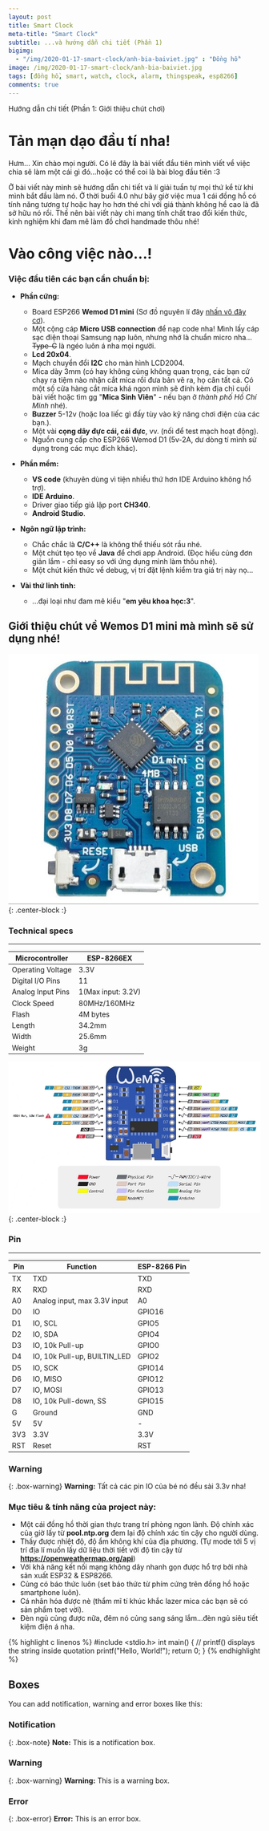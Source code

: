 ```yaml
---
layout: post
title: Smart Clock
meta-title: "Smart Clock"
subtitle: ...và hướng dẫn chi tiết (Phần 1)
bigimg:
  - "/img/2020-01-17-smart-clock/anh-bia-baiviet.jpg" : "Đồng hồ"
image: /img/2020-01-17-smart-clock/anh-bia-baiviet.jpg
tags: [đồng hồ, smart, watch, clock, alarm, thingspeak, esp8266]
comments: true
---
```

Hướng dẫn chi tiết (Phần 1: Giới thiệu chút chơi)
<!-- Font chữ bự chà bá -->
<h1 class="text-center">Tản mạn dạo đầu tí nha!</h1>

Hưm... Xin chào mọi người. Có lẽ đây là bài viết đầu tiên mình viết về việc chia sẽ làm một cái gì đó...hoặc có thể coi là bài blog đầu tiên :3

Ở bài viết này mình sẽ hướng dẫn chi tiết và lí giải tuần tự mọi thứ kể từ khi mình bắt đầu làm nó. Ở thời buổi 4.0 như bây giờ việc mua 1 cái đồng hồ có tính năng tương tự hoặc hay ho hơn thé chỉ với giá thành không hề cao là đã sở hữu nó rồi. Thế nên bài viết này chi mang tính chất trao đổi kiến thức, kinh nghiệm khi đam mê làm đồ chơi handmade thôu nhé!

<!-- Font chữ bự chà bá -->
<h1 class="text-center">Vào công việc nào...!</h1>
<div class="spacer"></div>

### **Việc đầu tiên các bạn cần chuẩn bị:**
  - **Phần cứng:**
    - Board ESP266 **Wemod D1 mini** (Sơ đồ nguyên lí đây [nhấn vô đây cơ](img/2020-01-17-smart-clock/sch_d1_mini_v3.0.0.pdf)).
    - Một cộng cáp **Micro USB connection** để nạp code nha! Mình lấy cáp sạc điện thoại Samsung nạp luôn, nhưng nhớ là chuẩn micro nha... ~~Type-C~~ là ngéo luôn á nha mọi người.
    - **Lcd 20x04**.
    - Mạch chuyển đổi **I2C** cho màn hình LCD2004.
    - Mica dày 3mm (có hay không củng không quan trọng, các bạn cứ chạy ra tiệm nào nhận cắt mica rồi đưa bản vẽ ra, họ cân tất cả. Có một số cửa hàng cắt mica khá ngon mình sẽ đính kèm địa chỉ cuối bài viết hoặc tìm gg "**Mica Sinh Viên**" - nếu bạn ở *thành phố Hồ Chí Minh* nhé).
    - **Buzzer** 5-12v (hoặc loa liếc gì đấy tùy vào kỹ năng chơi điện của các bạn.).
    - Một vài **cọng dây đực cái, cái đực**, vv. (nối để test mạch hoạt động).
    - Nguồn cung cấp cho ESP266 Wemod D1 (5v-2A, dư dòng tí mình sử dụng trong các mục đích khác).
  - **Phần mềm:**
    - **VS code** (khuyên dùng vì tiện nhiều thứ hơn IDE Arduino không hổ trợ).
    - **IDE Arduino**.
    - Driver giao tiếp giả lập port **CH340**.
    - **Android Studio**.

  - **Ngôn ngữ lập trình:**
    - Chắc chắc là **C/C++** là không thể thiếu sót rầu nhé.
    - Một chút tẹo tẹo về **Java** để chơi app Android. (Đọc hiểu củng đơn giản lắm - chỉ easy so với ứng dụng mình làm thôu nhé).
    - Một chút kiến thức về debug, vị trí đặt lệnh kiểm tra giá trị này nọ...

  - **Vài thứ linh tinh:**
    - ...đại loại như đam mê kiểu "**em yêu khoa học:3**".

## Giới thiệu chút về Wemos D1 mini mà mình sẽ sử dụng nhé!
![esp8266](/img/2020-01-17-smart-clock/wemos-d1-mini-500x500.jpg){: .center-block :}
### Technical specs
----------------------------------------------------------------------------

| Microcontroller | ESP-8266EX |
| --- | --- |
| Operating Voltage | 3.3V |
| Digital I/O Pins | 11 |
| Analog Input Pins | 1(Max input: 3.2V) |
| Clock Speed | 80MHz/160MHz |
| Flash | 4M bytes |
| Length | 34.2mm |
| Width | 25.6mm |
| Weight | 3g |

![pinout_esp8266](/img/2020-01-17-smart-clock/wemosD1Mini.jpg){: .center-block :}
### Pin
----------------------------------------------------

| Pin | Function | ESP-8266 Pin |
| --- | --- | --- |
| TX | TXD | TXD |
| RX | RXD | RXD |
| A0 | Analog input, max 3.3V input | A0 |
| D0 | IO | GPIO16 |
| D1 | IO, SCL | GPIO5 |
| D2 | IO, SDA | GPIO4 |
| D3 | IO, 10k Pull-up | GPIO0 |
| D4 | IO, 10k Pull-up, BUILTIN_LED | GPIO2 |
| D5 | IO, SCK | GPIO14 |
| D6 | IO, MISO | GPIO12 |
| D7 | IO, MOSI | GPIO13 |
| D8 | IO, 10k Pull-down, SS | GPIO15 |
| G | Ground | GND |
| 5V | 5V | - |
| 3V3 | 3.3V | 3.3V |
| RST | Reset | RST |

### Warning

{: .box-warning}
**Warning:** Tất cả các pin IO của bé nó đều sài 3.3v nha!

### **Mục tiêu & tính năng của project này:**
  - Một cái đồng hồ thời gian thực trang trí phòng ngon lành. Độ chính xác của giờ lấy từ **pool.ntp.org** đem lại độ chính xác tin cậy cho người dùng.
  - Thấy được nhiệt độ, độ ẩm không khí của địa phương. (Tự mode tới 5 vị trí địa lí muốn lấy dữ liệu thời tiết với độ tin cậy từ **https://openweathermap.org/api**)
  - Với khả năng kết nối mạng không dây nhanh gọn được hổ trợ bởi nhà sản xuất ESP32 & ESP8266.
  - Củng có báo thức luôn (set báo thức từ phím cứng trên đồng hồ hoặc smartphone luôn).
  - Cá nhân hóa được nè (thẩm mĩ tí khúc khắc lazer mica các bạn sẽ có sản phẩm toẹt vời).
  - Đèn ngủ củng được nữa, đêm nó củng sang sáng lắm...đèn ngủ siêu tiết kiệm điện á nha.


{% highlight c linenos %}
#include <stdio.h>
int main() {
   // printf() displays the string inside quotation
   printf("Hello, World!");
   return 0;
}
{% endhighlight %}

## Boxes
You can add notification, warning and error boxes like this:

### Notification

{: .box-note}
**Note:** This is a notification box.

### Warning

{: .box-warning}
**Warning:** This is a warning box.

### Error

{: .box-error}
**Error:** This is an error box.
